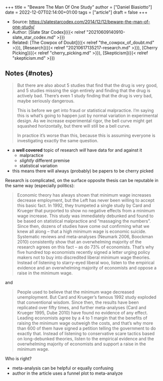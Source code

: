 +++
title = "Beware The Man Of One Study"
author = ["Daniel Biasiotto"]
date = 2022-12-07T02:14:00+01:00
tags = ["article"]
draft = false
+++

-   Source: <https://slatestarcodex.com/2014/12/12/beware-the-man-of-one-study/>
-   Author: [Slate Star Codex]({{< relref "20210609140910-slate_star_codex.md" >}})
-   Related: [The Cowpox of Doubt]({{< relref "the_cowpox_of_doubt.md" >}}), [Research]({{< relref "20210617135217-research.md" >}}), [Cherry Picking]({{< relref "cherry_picking.md" >}}), [Skepticism]({{< relref "skepticism.md" >}})


## Notes {#notes}

> But there are also about 5 studies that find that the drug is very good, and 5 studies missing the sign entirely and finding that the drug is actively bad. There’s even 1 study finding that the drug is very bad, maybe seriously dangerous.
>
> This is before we get into fraud or statistical malpractice. I’m saying this is what’s going to happen just by normal variation in experimental design. As we increase experimental rigor, the bell curve might get squashed horizontally, but there will still be a bell curve.
>
> In practice it’s worse than this, because this is assuming everyone is investigating exactly the same question.

-   a **well covered** topic of research _will_ have data for and against it
    -   malpractice
    -   _slightly_ different premise
    -   statistical variation
-   this means there will always (probably) be papers to be cherry picked

Research is complicated, on the surface opposite thesis can be reputable in the same way (especially politics):

> Economic theory has always shown that minimum wage increases decrease employment, but the Left has never been willing to accept this basic fact. In 1992, they trumpeted a single study by Card and Krueger that purported to show no negative effects from a minimum wage increase. This study was immediately debunked and found to be based on statistical malpractice and “massaging the numbers”. Since then, dozens of studies have come out confirming what we knew all along – that a high minimum wage is economic suicide. Systematic reviews and meta-analyses (Neumark 2006, Boockman 2010) consistently show that an overwhelming majority of the research agrees on this fact – as do 73% of economists. That’s why five hundred top economists recently signed a letter urging policy makers not to buy into discredited liberal minimum wage theories. Instead of listening to starry-eyed liberal woo, listen to the empirical evidence and an overwhelming majority of economists and oppose a raise in the minimum wage.

and

> People used to believe that the minimum wage decreased unemployment. But Card and Krueger’s famous 1992 study exploded that conventional wisdom. Since then, the results have been replicated over fifty times, and further meta-analyses (Card and Krueger 1995, Dube 2010) have found no evidence of any effect. Leading economists agree by a 4 to 1 margin that the benefits of raising the minimum wage outweigh the costs, and that’s why more than 600 of them have signed a petition telling the government to do exactly that. Instead of listening to conservative scare tactics based on long-debunked theories, listen to the empirical evidence and the overwhelming majority of economists and support a raise in the minimum wage.

Who is right?

-   meta-analysis can be helpful or equally confusing
-   author in the article uses a funnel plot to meta-analyze
